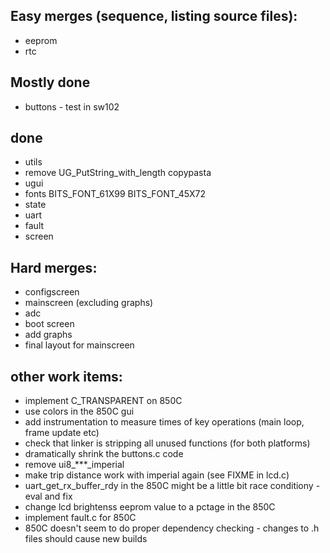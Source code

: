 ## Easy merges (sequence, listing source files):

* eeprom
* rtc

## Mostly done

* buttons - test in sw102

## done

* utils
* remove UG_PutString_with_length copypasta
* ugui
* fonts BITS_FONT_61X99 BITS_FONT_45X72
* state
* uart
* fault
* screen

## Hard merges:

* configscreen
* mainscreen (excluding graphs)
* adc
* boot screen
* add graphs
* final layout for mainscreen

## other work items:

* implement C_TRANSPARENT on 850C
* use colors in the 850C gui
* add instrumentation to measure times of key operations (main loop, frame update etc)
* check that linker is stripping all unused functions (for both platforms)
* dramatically shrink the buttons.c code
* remove ui8_***_imperial
* make trip distance work with imperial again (see FIXME in lcd.c)
* uart_get_rx_buffer_rdy in the 850C might be a little bit race conditiony - eval and fix
* change lcd brightenss eeprom value to a pctage in the 850C
* implement fault.c for 850C
* 850C doesn't seem to do proper dependency checking - changes to .h files should cause new builds
